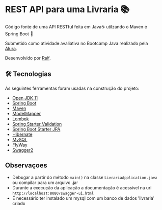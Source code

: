 # REST API para uma Livraria :books:

Código fonte de uma API RESTful feita em Java:coffee: utilzando o Maven e Spring Boot :leaves:   

Submetido como atividade avaliativa no Bootcamp Java realizado pela [Alura](https://www.alura.com.br/).

Desenvolvido por [Ralf](https://ralfguth.dev).

## 🛠 Tecnologias

As seguintes ferramentas foram usadas na construção do projeto:

- [Open JDK 11](https://openjdk.java.net/projects/jdk/11/)
- [Spring Boot](https://start.spring.io)
- [Maven](https://maven.apache.org)
- [ModelMapper](http://modelmapper.org/)
- [Lombok](https://objectcomputing.com/resources/publications/sett/january-2010-reducing-boilerplate-code-with-project-lombok)
- [Spring Starter Validation](https://mvnrepository.com/artifact/org.springframework.boot/spring-boot-starter-validation)
- [Spring Boot Starter JPA](https://mvnrepository.com/artifact/org.springframework.boot/spring-boot-starter-data-jpa)
- [Hibernate](https://hibernate.org/)
- [MySQL](https://mvnrepository.com/artifact/mysql/mysql-connector-java)
- [FlyWay](https://flywaydb.org/)
- [Swagger2](https://swagger.io/)

## Observaçoes

- Debugar a partir do método `main()` na classe `LivrariaApplication.java` ou compilar para um arquivo .jar
- Durante a execução da aplicação a documentação é acessível na url `http://localhost:8080/swagger-ui.html`
- É necessário ter instalado um mysql com um banco de dados 'livraria' criado
